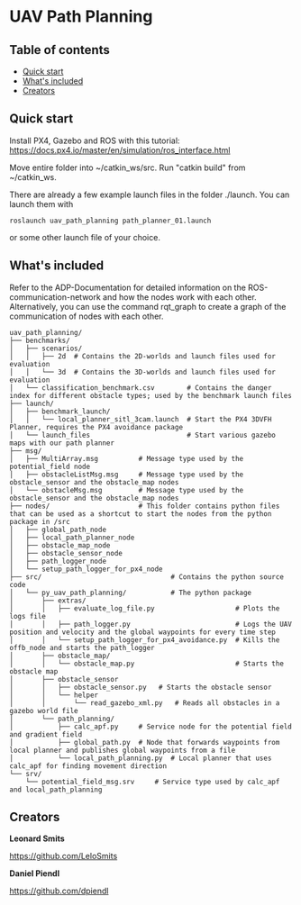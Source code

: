 # UAV Path Planning
## Table of contents

- [Quick start](#quick-start)
- [What's included](#whats-included)
- [Creators](#creators)


## Quick start
Install PX4, Gazebo and ROS with this tutorial: https://docs.px4.io/master/en/simulation/ros_interface.html

Move entire folder into ~/catkin_ws/src. Run "catkin build" from ~/catkin_ws.

There are already a few example launch files in the folder ./launch. You can launch them with 
```text
roslaunch uav_path_planning path_planner_01.launch
```
or some other launch file of your choice.

## What's included

Refer to the ADP-Documentation for detailed information on the ROS-communication-network and how the nodes work with 
each other. Alternatively, you can use the command rqt_graph to create a graph of the communication of nodes with each other.

```text
uav_path_planning/
├── benchmarks/
│   ├── scenarios/
│   │   ├── 2d  # Contains the 2D-worlds and launch files used for evaluation
│   │   └── 3d  # Contains the 3D-worlds and launch files used for evaluation
│   └── classification_benchmark.csv        # Contains the danger index for different obstacle types; used by the benchmark launch files
├── launch/
│   ├── benchmark_launch/
│   │   └── local_planner_sitl_3cam.launch  # Start the PX4 3DVFH Planner, requires the PX4 avoidance package
│   └── launch_files                        # Start various gazebo maps with our path planner
├── msg/
│   ├── MultiArray.msg          # Message type used by the potential_field node
│   ├── obstacleListMsg.msg     # Message type used by the obstacle_sensor and the obstacle_map nodes
│   └── obstacleMsg.msg         # Message type used by the obstacle_sensor and the obstacle_map nodes
├── nodes/                      # This folder contains python files that can be used as a shortcut to start the nodes from the python package in /src
│   ├── global_path_node           
│   ├── local_path_planner_node
│   ├── obstacle_map_node
│   ├── obstacle_sensor_node
│   ├── path_logger_node
│   └── setup_path_logger_for_px4_node
├── src/                                # Contains the python source code
│   └── py_uav_path_planning/           # The python package
│       ├── extras/
│       │   ├── evaluate_log_file.py                    # Plots the logs file
│       │   ├── path_logger.py                          # Logs the UAV position and velocity and the global waypoints for every time step 
│       │   └── setup_path_logger_for_px4_avoidance.py  # Kills the offb_node and starts the path_logger
│       ├── obstacle_map/
│       │   └── obstacle_map.py                         # Starts the obstacle map
│       ├── obstacle_sensor
│       │   ├── obstacle_sensor.py   # Starts the obstacle sensor
│       │   └── helper
│       │       └── read_gazebo_xml.py   # Reads all obstacles in a gazebo world file
│       └── path_planning/
│           ├── calc_apf.py     # Service node for the potential field and gradient field
│           ├── global_path.py  # Node that forwards waypoints from local planner and publishes global waypoints from a file
│           └── local_path_planning.py  # Local planner that uses calc_apf for finding movement direction
└── srv/
    └── potential_field_msg.srv     # Service type used by calc_apf and local_path_planning
```

## Creators

**Leonard Smits**

https://github.com/LeloSmits

**Daniel Piendl**

https://github.com/dpiendl
